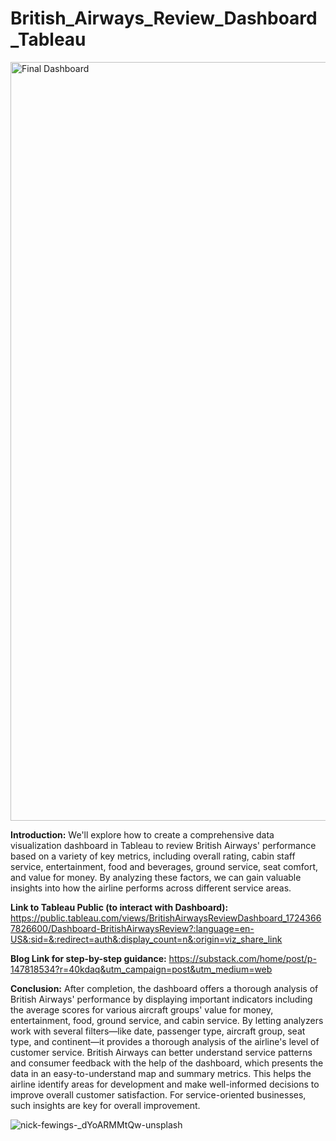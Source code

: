 # British_Airways_Review_Dashboard_Tableau

<img width="1214" alt="Final Dashboard" src="https://github.com/user-attachments/assets/c43d9506-99f4-4797-9d02-036506de03d6">

**Introduction:**
We'll explore how to create a comprehensive data visualization dashboard in Tableau to review British Airways' performance based on a variety of key metrics, including overall rating, cabin staff service, entertainment, food and beverages, ground service, seat comfort, and value for money. By analyzing these factors, we can gain valuable insights into how the airline performs across different service areas.

**Link to Tableau Public (to interact with Dashboard):** 
https://public.tableau.com/views/BritishAirwaysReviewDashboard_17243667826600/Dashboard-BritishAirwaysReview?:language=en-US&:sid=&:redirect=auth&:display_count=n&:origin=viz_share_link 

**Blog Link for step-by-step guidance:**
https://substack.com/home/post/p-147818534?r=40kdaq&utm_campaign=post&utm_medium=web 

**Conclusion:**
After completion, the dashboard offers a thorough analysis of British Airways' performance by displaying important indicators including the average scores for various aircraft groups' value for money, entertainment, food, ground service, and cabin service. By letting analyzers work with several filters—like date, passenger type, aircraft group, seat type, and continent—it provides a thorough analysis of the airline's level of customer service. British Airways can better understand service patterns and consumer feedback with the help of the dashboard, which presents the data in an easy-to-understand map and summary metrics. This helps the airline identify areas for development and make well-informed decisions to improve overall customer satisfaction. For service-oriented businesses, such insights are key for overall improvement.

![nick-fewings-_dYoARMMtQw-unsplash](https://github.com/user-attachments/assets/f737b9d4-68b8-4092-be1f-2fc14d91acd6)

